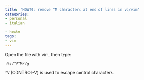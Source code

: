```yaml
---
title: 'HOWTO: remove ^M characters at end of lines in vi/vim'
categories:
- personal
- italian

- howto
tags:
- vim
---
```

Open the file with vim, then type:

```
:%s/^V^M//g  
```    
    
`^V` (CONTROL-V) is used to escape control characters.
